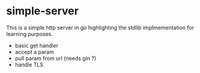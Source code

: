 # simple-server

This is a simple http server in go highlighting the stdlib implmementation for
learning purposes.

- basic get handler
- accept a param
- pull param from url (needs gin ?)
- handle TLS
